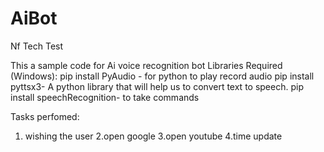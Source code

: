 # AiBot
Nf Tech Test

This a sample code for Ai voice recognition bot
Libraries Required (Windows):
pip install PyAudio - for python to play record audio
pip install pyttsx3- A python library that will help us to convert text to speech.
pip install speechRecognition- to take commands


Tasks perfomed:
1. wishing the user
2.open google
3.open youtube
4.time update

